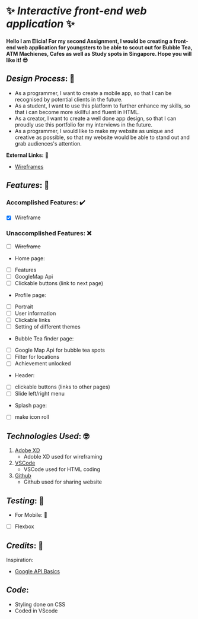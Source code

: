 #  ✨ _**Interactive front-end web application**_ ✨

#### Hello I am Elicia! For my second Assignment, I would be creating a front-end web application for youngsters to be able to scout out for Bubble Tea, ATM Machienes, Cafes as well as Study spots in Singapore. Hope you will like it! 😎

## _**Design Process**_: 🎨

*  As a programmer, I want to create a mobile app, so that I can be recognised by potential clients in the future. 
*  As a student, I want to use this platform to further enhance my skills, so that i can become more skillful and fluent in HTML.
*  As a creator, I want to create a well done app design, so that I can proudly use this portfolio for my interviews in the future. 
*  As a programmer, I would like to make my website as unique and creative as possible, so that my website would be able to stand out and grab audiences's attention. 

**External Links:** 🔗
* [Wireframes](file:///C:/Users/elici/Desktop/Y1S2/ID/Assignment%202/Wireframes.pdf)
  
## _**Features**_: 🌟

### **Accomplished Features:** ✔️
* [x] Wireframe

  

### **Unaccomplished Features:** ❌
* [ ] ~~Wireframe~~
* Home page: 
* [ ] Features
* [ ] GoogleMap Api
* [ ] Clickable buttons (link to next page)
* Profile page: 
* [ ] Portrait 
* [ ] User information
* [ ] Clickable links
* [ ] Setting of different themes
* Bubble Tea finder page: 
* [ ] Google Map Api for bubble tea spots
* [ ] Filter for locations 
* [ ] Achievement unlocked 
* Header:
* [ ] clickable buttons (links to other pages)
* [ ] Slide left/right menu
* Splash page: 
* [ ] make icon roll
  
## _**Technologies Used**_: 🤓
1. [Adobe XD](https://www.adobe.com/sea/products/xd.html)
   * Adoble XD used for wireframing
2. [VSCode](https://code.visualstudio.com/)
   * VSCode used for HTML coding 
3. [Github](https://github.com/)
   * Github used for sharing website 
  
## _**Testing**_: 🤔

* For Mobile: 📱
* [ ] Flexbox
## _**Credits**_: 🤗
Inspiration:
* [Google API Basics](https://www.youtube.com/watch?v=Zxf1mnP5zcw)


## _**Code**_: 
* Styling done on CSS
* Coded in VScode